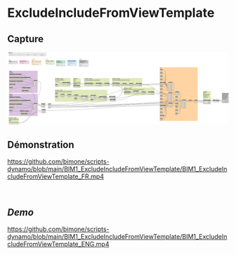 # ExcludeIncludeFromViewTemplate


## Capture
<img src="BIM1_ExcludeIncludeFromViewTemplate.png" alt="BIM One Inc." /> 

## Démonstration

https://github.com/bimone/scripts-dynamo/blob/main/BIM1_ExcludeIncludeFromViewTemplate/BIM1_ExcludeIncludeFromViewTemplate_FR.mp4

</br>

## *Demo*


https://github.com/bimone/scripts-dynamo/blob/main/BIM1_ExcludeIncludeFromViewTemplate/BIM1_ExcludeIncludeFromViewTemplate_ENG.mp4
